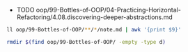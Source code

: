+ TODO oop/99-Bottles-of-OOP/04-Practicing-Horizontal-Refactoring/4.08.discovering-deeper-abstractions.md

```bash
ll oop/99-Bottles-of-OOP/**/*/note.md | awk '{print $9}'

rmdir $(find oop/99-Bottles-of-OOP/ -empty -type d)
```
